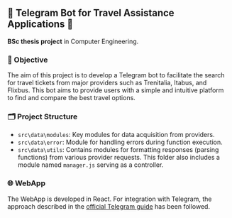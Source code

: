 ## 🚂 Telegram Bot for Travel Assistance Applications 🚌

**BSc thesis project** in Computer Engineering.

### 📌 Objective

The aim of this project is to develop a Telegram bot to facilitate the search for travel tickets from major providers such as Trenitalia, Itabus, and Flixbus. This bot aims to provide users with a simple and intuitive platform to find and compare the best travel options.

### 🗂 Project Structure

- `src\data\modules`: Key modules for data acquisition from providers.
- `src\data\error`: Module for handling errors during function execution.
- `src\data\utils`: Contains modules for formatting responses (parsing functions) from various provider requests. This folder also includes a module named `manager.js` serving as a controller.

### 🌐 WebApp

The WebApp is developed in React. For integration with Telegram, the approach described in the [official Telegram guide](https://core.telegram.org/bots/webapps) has been followed.
